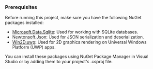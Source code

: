 ### Prerequisites

Before running this project, make sure you have the following NuGet packages installed:

- [Microsoft.Data.Sqlite](https://www.nuget.org/packages/Microsoft.Data.Sqlite): Used for working with SQLite databases.
- [Newtonsoft.Json](https://www.nuget.org/packages/Newtonsoft.Json): Used for JSON serialization and deserialization.
- [Win2D.uwp](https://www.nuget.org/packages/Win2D.uwp): Used for 2D graphics rendering on Universal Windows Platform (UWP) apps.

You can install these packages using NuGet Package Manager in Visual Studio or by adding them to your project's .csproj file.
